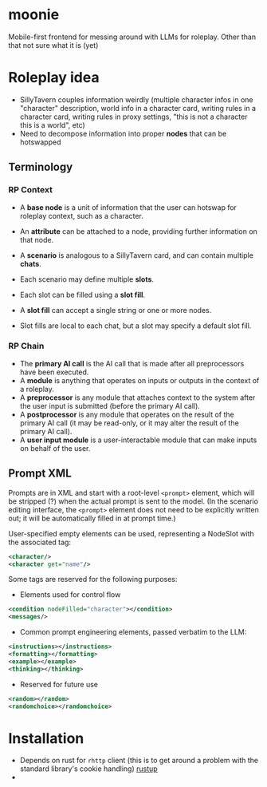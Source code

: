 # moonie
Mobile-first frontend for messing around with LLMs for roleplay. Other than that not sure what it is (yet)

# Roleplay idea
- SillyTavern couples information weirdly (multiple character infos in one "character" description, world info in a character card, writing rules in a character card, writing rules in proxy settings, "this is not a character this is a world", etc)
- Need to decompose information into proper **nodes** that can be hotswapped 

## Terminology
### RP Context
- A **base node** is a unit of information that the user can hotswap for roleplay context, such as a character.
- An **attribute** can be attached to a node, providing further information on that node.

- A **scenario** is analogous to a SillyTavern card, and can contain multiple **chats**.
- Each scenario may define multiple **slots**. 
- Each slot can be filled using a **slot fill**. 
- A **slot fill** can accept a single string or one or more nodes.
- Slot fills are local to each chat, but a slot may specify a default slot fill.

### RP Chain
- The **primary AI call** is the AI call that is made after all preprocessors have been executed.
- A **module** is anything that operates on inputs or outputs in the context of a roleplay.
- A **preprocessor** is any module that attaches context to the system after the user input is submitted (before the primary AI call).
- A **postprocessor** is any module that operates on the result of the primary AI call (it may be read-only, or it may alter the result of the primary AI call).
- A **user input module** is a user-interactable module that can make inputs on behalf of the user.

## Prompt XML
Prompts are in XML and start with a root-level `<prompt>` element, which will be stripped (?) when the actual prompt is sent to the model. (In the scenario editing interface, the `<prompt>` element does not need to be explicitly written out; it will be automatically filled in at prompt time.)

User-specified empty elements can be used, representing a NodeSlot with the associated tag:
```xml
<character/>
<character get="name"/>
```

Some tags are reserved for the following purposes: 
* Elements used for control flow
```xml
<condition nodeFilled="character"></condition>
<messages/>
```
* Common prompt engineering elements, passed verbatim to the LLM:
```xml
<instructions></instructions>
<formatting></formatting>
<example></example>
<thinking></thinking>
```
* Reserved for future use
```xml
<random></random>
<randomchoice></randomchoice>
```

# Installation
- Depends on rust for `rhttp` client (this is to get around a problem with the standard library's cookie handling) [rustup](https://rustup.rs/)
- 
